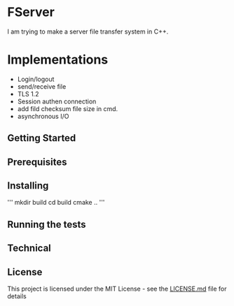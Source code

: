 # FServer

I am trying to make a server file transfer system in C++. 


# Implementations

* Login/logout
* send/receive file
* TLS 1.2
* Session authen connection
* add fild checksum file size in cmd.
* asynchronous I/O

## Getting Started

## Prerequisites

## Installing
'''
mkdir build
cd build 
cmake ..
'''

## Running the tests

## Technical

## License
This project is licensed under the MIT License - see the [LICENSE.md](https://github.com/nguyentrungduc08/Dinjector/blob/master/LICENSE.md) file for details


 
